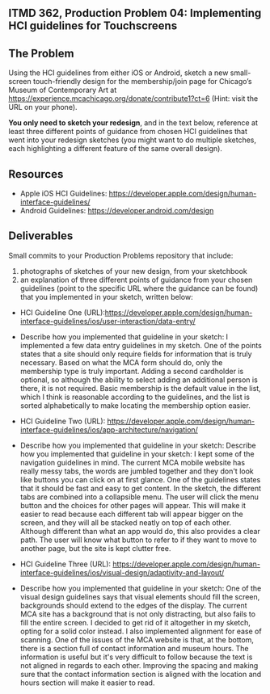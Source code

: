 ## ITMD 362, Production Problem 04: Implementing HCI guidelines for Touchscreens

## The Problem

Using the HCI guidelines from either iOS or Android, sketch a new small-screen touch-friendly design
for the membership/join page for Chicago’s Museum of Contemporary Art at
https://experience.mcachicago.org/donate/contribute1?ct=6 (Hint: visit the URL on your phone).

**You only need to sketch your redesign**, and in the text below, reference at least three different
points of guidance from chosen HCI guidelines that went into your redesign sketches (you might
want to do multiple sketches, each highlighting a different feature of the same overall design).

## Resources

* Apple iOS HCI Guidelines:
  https://developer.apple.com/design/human-interface-guidelines/
* Android Guidelines:
  https://developer.android.com/design

## Deliverables

Small commits to your Production Problems repository that include:

1. photographs of sketches of your new design, from your sketchbook
2. an explanation of three different points of guidance from your chosen guidelines (point to the
   specific URL where the guidance can be found) that you implemented in your sketch, written below:

* HCI Guideline One (URL):https://developer.apple.com/design/human-interface-guidelines/ios/user-interaction/data-entry/
* Describe how you implemented that guideline in your sketch: I implemented a few data entry guidelines in my sketch.
One of the points states that a site should only require fields for information that is truly necessary.
Based on what the MCA form should do, only the membership type is truly important. Adding a second cardholder is optional, so
although the ability to select adding an additional person is there, it is not required. Basic membership is the default
value in the list, which I think is reasonable according to the guidelines, and the list is sorted alphabetically to make locating the membership option easier.

* HCI Guideline Two (URL): https://developer.apple.com/design/human-interface-guidelines/ios/app-architecture/navigation/
* Describe how you implemented that guideline in your sketch:
Describe how you implemented that guideline in your sketch: I kept some of the navigation guidelines in mind.
The current MCA mobile website has really messy tabs, the words are jumbled together and they don't look like buttons
you can click on at first glance. One of the guidelines states that it should be fast and easy to get content. In the sketch, the
different tabs are combined into a collapsible menu. The user will click the menu button and the choices for other pages will appear.
This will make it easier to read because each different tab will appear bigger on the screen, and they will all be stacked neatly on top of each other.
Although different than what an app would do, this also provides a clear path.
The user will know what button to refer to if they want to move to another page, but the site is kept clutter free.

* HCI Guideline Three (URL): https://developer.apple.com/design/human-interface-guidelines/ios/visual-design/adaptivity-and-layout/
* Describe how you implemented that guideline in your sketch: One of the visual design guidelines says that visual elements
should fill the screen, backgrounds should extend to the edges of the display. The current MCA site has a background that is not
only distracting, but also fails to fill the entire screen. I decided to get rid of it altogether in my sketch, opting for a solid color instead.
I also implemented alignment for ease of scanning. One of the issues of the MCA website is that, at the bottom, there is a section full of contact information and museum hours. The information is useful but it's very difficult to follow because the text is not aligned in regards to each other.
Improving the spacing and making sure that the contact information section is aligned with the location and hours section will make it easier to
read.
